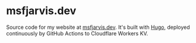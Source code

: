 # msfjarvis.dev

Source code for my website at [msfjarvis.dev](https://msfjarvis.dev). It's built with [Hugo](https://github.com/gohugoio/hugo), deployed continuously by GitHub Actions to Cloudflare Workers KV.
